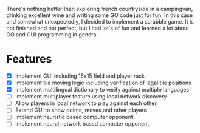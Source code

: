 There's nothing better than exploring french countryside in a campingvan, drinking excellent wine and writing some GO code just for fun. In this case and somewhat unexpectedly, I decided to implement a scrabble game. It is not finished and not perfect, but I had lot's of fun and learned a lot about GO and GUI programming in general.

# Features

- [x] Implement GUI including 15x15 field and player rack
- [x] Implement tile moving logic including verification of legal tile positions
- [x] Implement multilingual dictionary to verify against multiple languages
- [ ] Implement multiplayer feature using local network discovery
- [ ] Allow players in local network to play against each other
- [ ] Extend GUI to show points, moves and other players
- [ ] Implement heuristic based computer opponent
- [ ] Implement neural network based computer opponent